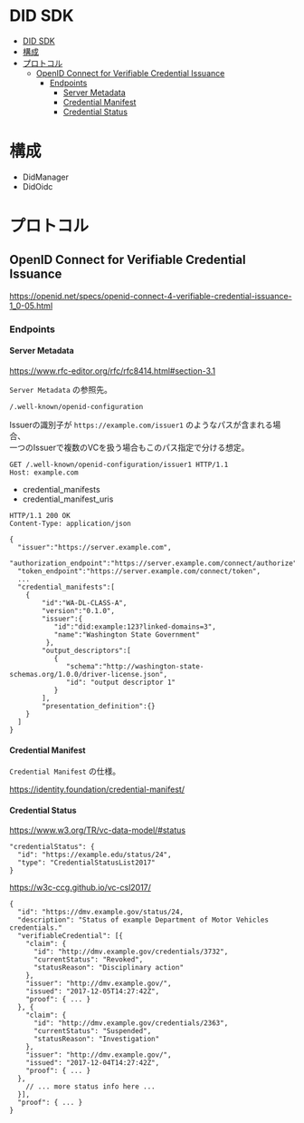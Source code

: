 # DID SDK

- [DID SDK](#did-sdk)
- [構成](#構成)
- [プロトコル](#プロトコル)
    - [OpenID Connect for Verifiable Credential Issuance](#openid-connect-for-verifiable-credential-issuance)
        - [Endpoints](#endpoints)
            - [Server Metadata](#server-metadata)
            - [Credential Manifest](#credential-manifest)
            - [Credential Status](#credential-status)

# 構成

* DidManager
* DidOidc

# プロトコル

## OpenID Connect for Verifiable Credential Issuance

https://openid.net/specs/openid-connect-4-verifiable-credential-issuance-1_0-05.html

### Endpoints

#### Server Metadata

https://www.rfc-editor.org/rfc/rfc8414.html#section-3.1

`Server Metadata` の参照先。

```
/.well-known/openid-configuration
```

Issuerの識別子が `https://example.com/issuer1` のようなパスが含まれる場合、  
一つのIssuerで複数のVCを扱う場合もこのパス指定で分ける想定。

```
GET /.well-known/openid-configuration/issuer1 HTTP/1.1
Host: example.com
```

* credential_manifests
* credential_manifest_uris

```
HTTP/1.1 200 OK
Content-Type: application/json

{
  "issuer":"https://server.example.com",
  "authorization_endpoint":"https://server.example.com/connect/authorize",
  "token_endpoint":"https://server.example.com/connect/token",
  ...
  "credential_manifests":[
    {
        "id":"WA-DL-CLASS-A",
        "version":"0.1.0",
        "issuer":{
           "id":"did:example:123?linked-domains=3",
           "name":"Washington State Government"
         },
        "output_descriptors":[
           {
              "schema":"http://washington-state-schemas.org/1.0.0/driver-license.json",
              "id": "output descriptor 1"
           }
        ],
        "presentation_definition":{}
    }
  ]
}
```

#### Credential Manifest

`Credential Manifest` の仕様。

https://identity.foundation/credential-manifest/

#### Credential Status

https://www.w3.org/TR/vc-data-model/#status

```
"credentialStatus": {
  "id": "https://example.edu/status/24",
  "type": "CredentialStatusList2017"
}
```

https://w3c-ccg.github.io/vc-csl2017/

```
{
  "id": "https://dmv.example.gov/status/24,
  "description": "Status of example Department of Motor Vehicles credentials."
  "verifiableCredential": [{
    "claim": {
      "id": "http://dmv.example.gov/credentials/3732",
      "currentStatus": "Revoked",
      "statusReason": "Disciplinary action"
    },
    "issuer": "http://dmv.example.gov/",
    "issued": "2017-12-05T14:27:42Z",
    "proof": { ... }
  }, {
    "claim": {
      "id": "http://dmv.example.gov/credentials/2363",
      "currentStatus": "Suspended",
      "statusReason": "Investigation"
    },
    "issuer": "http://dmv.example.gov/",
    "issued": "2017-12-04T14:27:42Z",
    "proof": { ... }
  },
    // ... more status info here ...
  }],
  "proof": { ... }
}
```